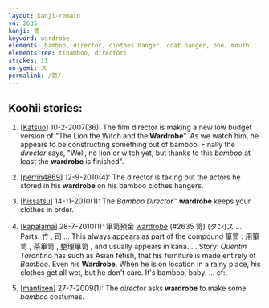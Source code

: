 ```yaml
---
layout: kanji-remain
v4: 2635
kanji: 笥
keyword: wardrobe
elements: bamboo, director, clothes hanger, coat hanger, one, mouth
elementsTree: t(bamboo, director)
strokes: 11
on-yomi: ス
permalink: /笥/
---
```


## Koohii stories: 

1) [<a href="http://kanji.koohii.com/profile/Katsuo">Katsuo</a>] 10-2-2007(36): The film director is making a new low budget version of &quot;The Lion the Witch and the<strong> Wardrobe</strong>&quot;. As we watch him, he appears to be constructing something out of bamboo. Finally the <em>director</em> says, &quot;Well, no lion or witch yet, but thanks to this <em>bamboo</em> at least the <strong>wardrobe</strong> is finished&quot;.

2) [<a href="http://kanji.koohii.com/profile/perrin4869">perrin4869</a>] 12-9-2010(4): The director is taking out the actors he stored in his<strong> wardrobe</strong> on his bamboo clothes hangers.

3) [<a href="http://kanji.koohii.com/profile/hissatsu">hissatsu</a>] 14-11-2010(1): The <em>Bamboo Director</em>™<strong> wardrobe</strong> keeps your clothes in order.

4) [<a href="http://kanji.koohii.com/profile/kapalama">kapalama</a>] 28-7-2010(1): 箪笥預金 <a href="../v4/2635.html">wardrobe</a> (#2635 笥) (タン)ス ... Parts: 竹 , 司 ... This always appears as part of the compound 箪笥 : 用箪笥 , 茶箪笥 , 整理箪笥 , and usually appears in kana. ... Story: <em>Quentin Tarantino</em> has such as Asian fetish, that his furniture is made entirely of <em>Bamboo</em>. Even his<strong> Wardrobe</strong>. When he is on location in a rainy place, his clothes get all wet, but he don&#039;t care. It&#039;s bamboo, baby. ... cf:.

5) [<a href="http://kanji.koohii.com/profile/mantixen">mantixen</a>] 27-7-2009(1): The <em>director</em> asks<strong> wardrobe</strong> to make some <em>bamboo</em> costumes.

